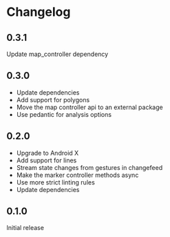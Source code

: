 # Changelog

## 0.3.1

Update map_controller dependency

## 0.3.0

- Update dependencies
- Add support for polygons
- Move the map controller api to an external package
- Use pedantic for analysis options

## 0.2.0

- Upgrade to Android X
- Add support for lines
- Stream state changes from gestures in changefeed
- Make the marker controller methods async
- Use more strict linting rules
- Update dependencies

## 0.1.0

Initial release
